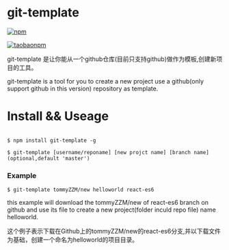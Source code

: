 # git-template

[![npm](https://nodei.co/npm/git-template.png?downloads=true&downloadRank=true&stars=true)](https://www.npmjs.com/package/git-template)

[![taobaonpm](https://img.shields.io/badge/taonpm-0.0.661-red.svg?style=flat-square)](http://npm.taobao.org/package/git-template)

git-template 是让你能从一个github仓库(目前只支持github)做作为模板,创建新项目的工具。

git-template is a tool for you to create a new project use a github(only support github in this version) repository as template.

# Install && Useage

````console

$ npm install git-template -g

````

````console
$ git-template [username/reponame] [new projct name] [branch name](optional,default 'master')
````

### Example
````console
$ git-template tommyZZM/new helloworld react-es6
````
this example will download the tommyZZM/new of react-es6 branch on github and use its file to create a new project(folder inculd repo file) name helloworld.

这个例子表示下载在Github上的tommyZZM/new的react-es6分支,并以下载文件为基础，创建一个命名为helloworld的项目目录。


<!--
### Require
git-template require [gulp](https://github.com/wearefractal/gulp) installed global
可能需要安装[gulp](https://github.com/wearefractal/gulp)
-->
